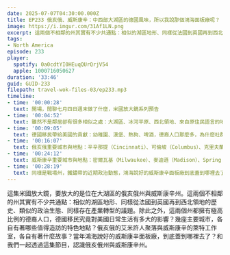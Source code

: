 ```yaml
---
date: 2025-07-07T04:30:00.000Z
title: EP233 俄亥俄、威斯康辛：中西部大湖區的德國風味，所以我說那個鴻海面板廠呢？ (米國放大鏡#29)
image: https://i.imgur.com/31Af1LN.png
excerpt: 這兩個不相鄰的州其實有不少共通點：相似的湖區地形、同樣從法國到英國再到西北領地的歷史、類似的政治生態、同樣存在產業轉型的議題。和我們一起透過這集節目，認識俄亥俄州與威斯康辛州。
tags:
- North America
episode: 233
player:
  spotify: 0a0cdtYI0HEuqQUrQrjV54
  apple: 1000716050627
duration: '33:46'
guid: GUID-233
filepath: travel-wok-files-03/ep233.mp3
timeline:
- time: '00:00:28'
  text: 開場，閒聊七月四日週末做了什麼，米國放大鏡系列預告
- time: '00:04:52'
  text: 雖然不是鄰居卻有很多相似之處：大湖區、冰河平原、西北領地、來自原住民語言的地名
- time: '00:09:05'
  text: 德國移民帶給美國的貢獻：幼稚園、漢堡、熱狗、啤酒，德裔人口那麼多，為什麼社群存在感卻不強？
- time: '00:16:07'
  text: 俄亥俄重要城市與地點：辛辛那提（Cincinnati）、可倫坡（Columbus）、克里夫蘭（Cleveland）、福爾摩斯郡（Holmes County）
- time: '00:24:12'
  text: 威斯康辛重要城市與地點：密爾瓦基（Milwaukee）、麥迪遜（Madison）、Spring Green
- time: '00:28:19'
  text: 同樣是戰場州，鐵鏽帶的近期政治動態，鴻海說好的威斯康辛面板廠到底蓋到哪裡去了？
---
```

這集米國放大鏡，要放大的是位在大湖區的俄亥俄州與威斯康辛州。這兩個不相鄰的州其實有不少共通點：相似的湖區地形、同樣從法國到英國再到西北領地的歷史、類似的政治生態、同樣存在產業轉型的議題。除此之外，這兩個州都擁有極高比例的德裔人口，德國移民究竟對美國日常生活有多大的影響？幾座主要城市，各自有著哪些值得造訪的特色地點？俄亥俄的艾米許人聚落與威斯康辛的萊特工作室，各自有著什麼故事？當年鴻海說好的威斯康辛面板廠，到底蓋到哪裡去了？和我們一起透過這集節目，認識俄亥俄州與威斯康辛州。
